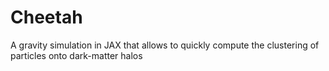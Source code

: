# Cheetah
A gravity simulation in JAX that allows to quickly compute the clustering of particles onto dark-matter halos
